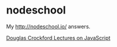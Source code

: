 # nodeschool

My http://nodeschool.io/ answers.

[Douglas Crockford Lectures on JavaScript](https://www.youtube.com/playlist?list=PL62E185BB8577B63D)
